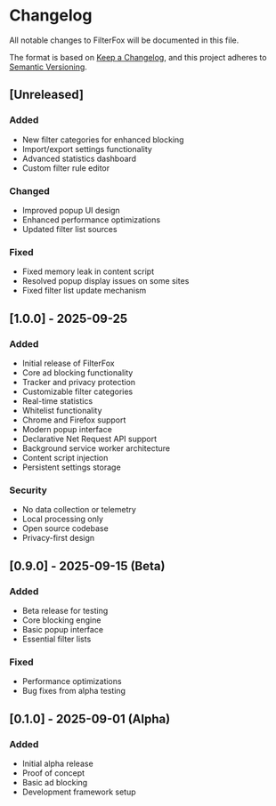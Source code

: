 # Changelog

All notable changes to FilterFox will be documented in this file.

The format is based on [Keep a Changelog](https://keepachangelog.com/en/1.0.0/),
and this project adheres to [Semantic Versioning](https://semver.org/spec/v2.0.0.html).

## [Unreleased]

### Added
- New filter categories for enhanced blocking
- Import/export settings functionality
- Advanced statistics dashboard
- Custom filter rule editor

### Changed
- Improved popup UI design
- Enhanced performance optimizations
- Updated filter list sources

### Fixed
- Fixed memory leak in content script
- Resolved popup display issues on some sites
- Fixed filter list update mechanism

## [1.0.0] - 2025-09-25

### Added
- Initial release of FilterFox
- Core ad blocking functionality
- Tracker and privacy protection
- Customizable filter categories
- Real-time statistics
- Whitelist functionality
- Chrome and Firefox support
- Modern popup interface
- Declarative Net Request API support
- Background service worker architecture
- Content script injection
- Persistent settings storage

### Security
- No data collection or telemetry
- Local processing only
- Open source codebase
- Privacy-first design

## [0.9.0] - 2025-09-15 (Beta)

### Added
- Beta release for testing
- Core blocking engine
- Basic popup interface
- Essential filter lists

### Fixed
- Performance optimizations
- Bug fixes from alpha testing

## [0.1.0] - 2025-09-01 (Alpha)

### Added
- Initial alpha release
- Proof of concept
- Basic ad blocking
- Development framework setup